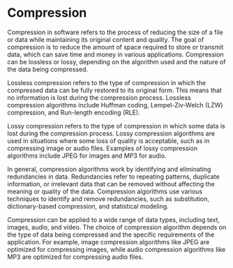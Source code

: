 # Compression

Compression in software refers to the process of reducing the size of a file or data while maintaining its original content and quality. The goal of compression is to reduce the amount of space required to store or transmit data, which can save time and money in various applications. Compression can be lossless or lossy, depending on the algorithm used and the nature of the data being compressed.

Lossless compression refers to the type of compression in which the compressed data can be fully restored to its original form. This means that no information is lost during the compression process. Lossless compression algorithms include Huffman coding, Lempel-Ziv-Welch (LZW) compression, and Run-length encoding (RLE).

Lossy compression refers to the type of compression in which some data is lost during the compression process. Lossy compression algorithms are used in situations where some loss of quality is acceptable, such as in compressing image or audio files. Examples of lossy compression algorithms include JPEG for images and MP3 for audio.

In general, compression algorithms work by identifying and eliminating redundancies in data. Redundancies refer to repeating patterns, duplicate information, or irrelevant data that can be removed without affecting the meaning or quality of the data. Compression algorithms use various techniques to identify and remove redundancies, such as substitution, dictionary-based compression, and statistical modeling.

Compression can be applied to a wide range of data types, including text, images, audio, and video. The choice of compression algorithm depends on the type of data being compressed and the specific requirements of the application. For example, image compression algorithms like JPEG are optimized for compressing images, while audio compression algorithms like MP3 are optimized for compressing audio files.
